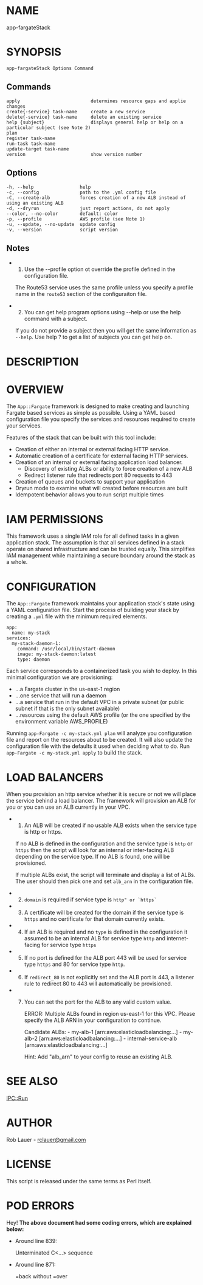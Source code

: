 # NAME

app-fargateStack

# SYNOPSIS

    app-fargateStack Options Command

## Commands

    apply                          determines resource gaps and applie changes
    create{-service} task-name     create a new service
    delete{-service} task-name     delete an existing service
    help {subject}                 displays general help or help on a particular subject (see Note 2)
    plan
    register task-name
    run-task task-name
    update-target task-name
    version                        show version number

## Options

    -h, --help                 help
    -c, --config               path to the .yml config file
    -C, --create-alb           forces creation of a new ALB instead of using an existing ALB
    -d, --dryrun               just report actions, do not apply
    --color, --no-color        default: color
    -p, --profile              AWS profile (see Note 1)
    -u, --update, --no-update  update config
    -v, --version              script version

## Notes

- 1. Use the --profile option ot override the profile defined in
the configuration file.

    The Route53 service uses the same profile unless you specify a profile
    name in the `route53` section of the configuraiton file.

- 2. You can get help program options using --help or use the help
command with a subject.

    If you do not provide a subject then you will get the same information
    as `--help`. Use help ? to get a list of subjects you can get help on.

# DESCRIPTION

# OVERVIEW

The `App::Fargate` framework is designed to make creating and
launching Fargate based services as simple as possible. Using a YAML
based configuration file you specify the services and resources
required to create your services.

Features of the stack that can be built with this tool include:

- Creation of either an internal or external facing HTTP service.
- Automatic creation of a certificate for external facing HTTP services.
- Creation of an internal or external facing application load balancer.
    - Discovery of existing ALBs or ability to force creation of a new ALB
    - Redirect listener rule that redirects port 80 requests to 443 
- Creation of queues and buckets to support your application
- Dryrun mode to examine what will created before resources are built
- Idempotent behavior allows you to run script multiple times

# IAM PERMISSIONS

This framework uses a single IAM role for all defined tasks in a
given application stack. The assumption is that all services defined
in a stack operate on shared infrastructure and can be trusted
equally. This simplifies IAM management while maintaining a secure
boundary around the stack as a whole.

# CONFIGURATION

The `App::Fargate` framework maintains your application stack's state
using a YAML configuration file. Start the process of building your
stack by creating a `.yml` file with the minimum required elements.

    app:
      name: my-stack
    services:
      my-stack-daemon-1:
        command: /usr/local/bin/start-daemon
        image: my-stack-daemon:latest
        type: daemon

Each service corresponds to a containerized task you wish to
deploy. In this minimal configuration we are provisioning:

- ...a Fargate cluster in the us-east-1 region 
- ...one service that will run a daemon
- ...a service that run in the default VPC in a private
subnet (or public subnet if that is the only subnet available)
- ...resources using the default AWS profile (or the one specified
by the environment variable AWS\_PROFILE)

Running `app-Fargate -c my-stack.yml plan` will analyze you
configuration file and report on the resources about to be created. It
will also update the configuration file with the defaults it used when
deciding what to do. Run `app-Fargate -c my-stack.yml apply` to build
the stack.

# LOAD BALANCERS

When you provision an http service whether it is secure or not we will
place the service behind a load balancer. The framework will provision
an ALB for you or you can use an ALB currently in your VPC.

- 1. An ALB will be created if no usable ALB exists when the service
type is http or https.

    If no ALB is defined in the configuration and the service type is
    `http` or `https` then the script will look for an internal or
    inter-facing ALB depending on the service type. If no ALB is found,
    one will be provisioned.

    If multiple ALBs exist, the script will terminate and display a list
    of ALBs. The user should then pick one and set `alb_arn` in the
    configuration file.

- 2. `domain` is required if service type is `` http" or `https` ``
- 3. A certificate will be created for the domain if the service
type is `https` and no certificate for that domain currently exists.
- 4. If an ALB is required and no `type` is defined in the
configuration it assumed to be an internal ALB for service type
`http` and internet-facing for service type `https`
- 5. If no port is defined for the ALB port 443 will be used for
service type `https` and 80 for service type `http`.
- 6. If `redirect_80` is not explicitly set and the ALB port is
443, a listener rule to redirect 80 to 443 will automatically be
provisioned.
- 7. You can set the port for the ALB to any valid custom value.

        ERROR: Multiple ALBs found in region us-east-1 for this VPC.
        Please specify the ALB ARN in your configuration to continue.
        
        Candidate ALBs:
          - my-alb-1 [arn:aws:elasticloadbalancing:...]
          - my-alb-2 [arn:aws:elasticloadbalancing:...]
          - internal-service-alb [arn:aws:elasticloadbalancing:...]
        
        Hint: Add "alb_arn" to your config to reuse an existing ALB.

# SEE ALSO

[IPC::Run](https://metacpan.org/pod/IPC%3A%3ARun)

# AUTHOR

Rob Lauer - rclauer@gmail.com

# LICENSE

This script is released under the same terms as Perl itself.

# POD ERRORS

Hey! **The above document had some coding errors, which are explained below:**

- Around line 839:

    Unterminated C<...> sequence

- Around line 871:

    &#x3d;back without =over

